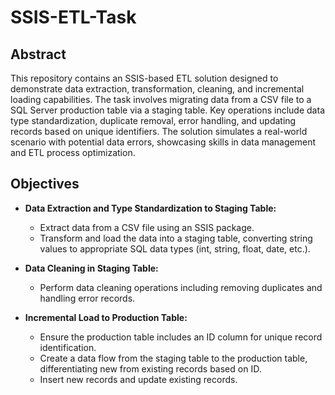 # SSIS-ETL-Task

## Abstract

This repository contains an SSIS-based ETL solution designed to demonstrate data extraction, transformation, cleaning, and incremental loading capabilities. The task involves migrating data from a CSV file to a SQL Server production table via a staging table. Key operations include data type standardization, duplicate removal, error handling, and updating records based on unique identifiers. The solution simulates a real-world scenario with potential data errors, showcasing skills in data management and ETL process optimization.

## Objectives

- **Data Extraction and Type Standardization to Staging Table:**
  - Extract data from a CSV file using an SSIS package.
  - Transform and load the data into a staging table, converting string values to appropriate SQL data types (int, string, float, date, etc.).
  
- **Data Cleaning in Staging Table:**
  - Perform data cleaning operations including removing duplicates and handling error records.
  
- **Incremental Load to Production Table:**
  - Ensure the production table includes an ID column for unique record identification.
  - Create a data flow from the staging table to the production table, differentiating new from existing records based on ID.
  - Insert new records and update existing records.
